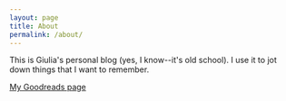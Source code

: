 ```yaml
---
layout: page
title: About
permalink: /about/
---
```


This is Giulia's personal blog (yes, I know--it's old school). I use it to jot down things that I want to remember. 

[My Goodreads page](https://www.goodreads.com/user/show/28543264-giulia)

